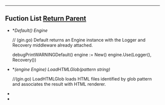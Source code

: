 

------

## Fuction List [Return Parent](../README.md)

- **Default() *Engine**

  // (gin.go) Default returns an Engine instance with the Logger and Recovery middleware already attached.

  debugPrintWARNINGDefault()
  engine := New()
  engine.Use(Logger(), Recovery())

- **(engine *Engine) LoadHTMLGlob(pattern string)**

  //(gin.go) LoadHTMLGlob loads HTML files identified by glob pattern and associates the result with HTML renderer.

- 

- 